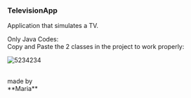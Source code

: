  ### TelevisionApp
<p>Application that simulates a TV.</p>
 
 Only Java Codes:</br>
 Copy and Paste the 2 classes in the project to work properly: 
 
 
![5234234](https://github.com/monocat-neko/televisionApp/assets/129681589/6e90dd8f-f8f7-43fe-a4d7-8872611dd14b)
 
</br>
made by</br>
**Maria**
